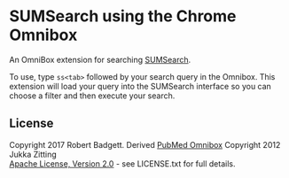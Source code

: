 SUMSearch using the Chrome Omnibox
============================

An OmniBox extension for searching [SUMSearch][1].

To use, type `ss<tab>` followed by your search query in the Omnibox.
This extension will load your query into the SUMSearch interface so you can choose a filter and then execute your search.

License
-------

Copyright 2017 Robert Badgett. Derived [PubMed Omnibox][2] Copyright 2012 Jukka Zitting  
[Apache License, Version 2.0][3] - see LICENSE.txt for full details.

[1]: http://sumsearch.org/
[2]: https://github.com/jukka/omnibox-pubmed
[3]: http://www.apache.org/licenses/LICENSE-2.0
